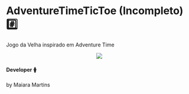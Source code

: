 # AdventureTimeTicToe (Incompleto) :hash:
Jogo da Velha inspirado em Adventure Time

<p align="center">
       <image src="https://user-images.githubusercontent.com/40842310/46118162-9a911c80-c1db-11e8-8eaa-ad322d5911d2.jpg"/>  
 </p>
 
 #### Developer :womens:
 by Maiara Martins 
